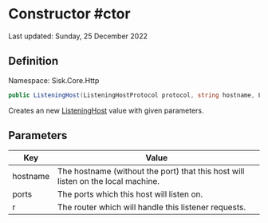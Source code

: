 # Constructor #ctor
Last updated: Sunday, 25 December 2022

## Definition
Namespace: Sisk.Core.Http

```csharp
public ListeningHost(ListeningHostProtocol protocol, string hostname, ListeningPort[] ports, Router r)
```

Creates an new [ListeningHost](/spec/Sisk/Core/Http/ListeningHost) value with given parameters.

## Parameters

| Key | Value |
| --- | --- |
| hostname | The hostname (without the port) that this host will listen on the local machine. | 
| ports | The ports which this host will listen on. | 
| r | The router which will handle this listener requests. | 

